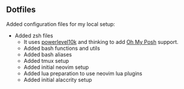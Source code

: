 
## Dotfiles

Added configuration files for my local setup:

* Added zsh files
    - It uses [powerlevel10k](https://github.com/romkatv/powerlevel10k) and
    thinking to add [Oh My Posh](https://ohmyposh.dev/) support.
    * Added bash functions and utils
    * Added bash aliases
    * Added tmux setup
    * Added initial neovim setup
    * Added lua preparation to use neovim lua plugins
    * Added initial alaccrity setup




